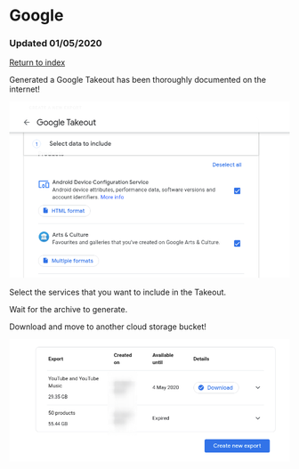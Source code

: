 # Google

### Updated 01/05/2020

[Return to index](https://github.com/danielrosehilljlm/CloudBackupApproaches)

<p>Generated a Google Takeout has been thoroughly documented on the internet!</p>

![google](/images/google1.png)

<p>Select the services that you want to include in the Takeout.</p>

<p>Wait for the archive to generate.

<p>Download and move to another cloud storage bucket!

![google](/images/google2.png)
